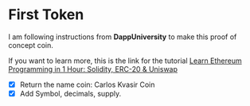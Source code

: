 # First Token

I am following instructions from **DappUniversity** to make this proof of concept coin.

If you want to learn more, this is the link for the tutorial
[Learn Ethereum Programming in 1 Hour: Solidity, ERC-20 & Uniswap](https://www.youtube.com/watch?v=XyoFT4QkoL4&ab_channel=DappUniversity)

- [x] Return the name coin: Carlos Kvasir Coin 
- [x] Add Symbol, decimals, supply.
